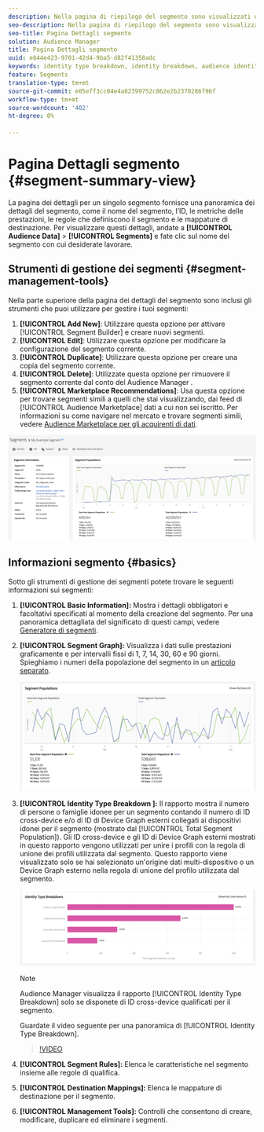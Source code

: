 ```yaml
---
description: Nella pagina di riepilogo del segmento sono visualizzati dettagli quali nome, caratteristiche del segmento, regole, dati sulle prestazioni e informazioni sulla mappatura della destinazione.
seo-description: Nella pagina di riepilogo del segmento sono visualizzati dettagli quali nome, caratteristiche del segmento, regole, dati sulle prestazioni e informazioni sulla mappatura della destinazione.
seo-title: Pagina Dettagli segmento
solution: Audience Manager
title: Pagina Dettagli segmento
uuid: e844e423-9701-42d4-9ba5-d82f41358adc
keywords: identity type breakdown, identity breakdown, audience identity reporting, cross-device, cross-device ID, device ID
feature: Segments
translation-type: tm+mt
source-git-commit: e05eff3cc04e4a82399752c862e2b2370286f96f
workflow-type: tm+mt
source-wordcount: '402'
ht-degree: 0%

---
```



# Pagina Dettagli segmento {#segment-summary-view}

La pagina dei dettagli per un singolo segmento fornisce una panoramica dei dettagli del segmento, come il nome del segmento, l’ID, le metriche delle prestazioni, le regole che definiscono il segmento e le mappature di destinazione. Per visualizzare questi dettagli, andate a **[!UICONTROL Audience Data]** > **[!UICONTROL Segments]** e fate clic sul nome del segmento con cui desiderate lavorare.

## Strumenti di gestione dei segmenti {#segment-management-tools}

Nella parte superiore della pagina dei dettagli del segmento sono inclusi gli strumenti che puoi utilizzare per gestire i tuoi segmenti:

1. **[!UICONTROL Add New]**: Utilizzare questa opzione per attivare  [!UICONTROL Segment Builder] e creare nuovi segmenti.
2. **[!UICONTROL Edit]**: Utilizzare questa opzione per modificare la configurazione del segmento corrente.
3. **[!UICONTROL Duplicate]**: Utilizzare questa opzione per creare una copia del segmento corrente.
4. **[!UICONTROL Delete]**: Utilizzate questa opzione per rimuovere il segmento corrente dal conto del Audience Manager .
5. **[!UICONTROL Marketplace Recommendations]**: Usa questa opzione per trovare segmenti simili a quelli che stai visualizzando, dai feed di  [!UICONTROL Audience Marketplace] dati a cui non sei iscritto. Per informazioni su come navigare nel mercato e trovare segmenti simili, vedere [ Audience Marketplace per gli acquirenti di dati](../audience-marketplace/marketplace-data-buyers/marketplace-data-buyers.md).

![base-segmento-informazioni](assets/basic-segment-information.png)

## Informazioni segmento {#basics}

Sotto gli strumenti di gestione dei segmenti potete trovare le seguenti informazioni sui segmenti:

1. **[!UICONTROL Basic Information]:** Mostra i dettagli obbligatori e facoltativi specificati al momento della creazione del segmento. Per una panoramica dettagliata del significato di questi campi, vedere [Generatore di segmenti](segment-builder.md).
2. **[!UICONTROL Segment Graph]:** Visualizza i dati sulle prestazioni graficamente e per intervalli fissi di 1, 7, 14, 30, 60 e 90 giorni. Spieghiamo i numeri della popolazione del segmento in un [articolo separato](../../features/segments/segment-builder-data.md).

   ![segmenti-grafo](assets/segment-graph.png)

3. **[!UICONTROL Identity Type Breakdown ]:** Il rapporto mostra il numero di persone o famiglie idonee per un segmento contando il numero di ID cross-device e/o di ID di Device Graph esterni collegati ai dispositivi idonei per il segmento (mostrato dal  [!UICONTROL Total Segment Population]). Gli ID cross-device e gli ID di Device Graph esterni mostrati in questo rapporto vengono utilizzati per unire i profili con la regola di unione dei profili utilizzata dal segmento. Questo rapporto viene visualizzato solo se hai selezionato un&#39;origine dati multi-dispositivo o un Device Graph esterno nella regola di unione del profilo utilizzata dal segmento.

   ![segmenti-grafo](assets/segment-type.png)

   >[!NOTE]
   >
   > Audience Manager visualizza il rapporto [!UICONTROL Identity Type Breakdown] solo se disponete di ID cross-device qualificati per il segmento.

   Guardate il video seguente per una panoramica di [!UICONTROL Identity Type Breakdown].
   >[!VIDEO](https://video.tv.adobe.com/v/27977/)

4. **[!UICONTROL Segment Rules]:** Elenca le caratteristiche nel segmento insieme alle regole di qualifica.
5. **[!UICONTROL Destination Mappings]:** Elenca le mappature di destinazione per il segmento.
6. **[!UICONTROL Management Tools]:** Controlli che consentono di creare, modificare, duplicare ed eliminare i segmenti.